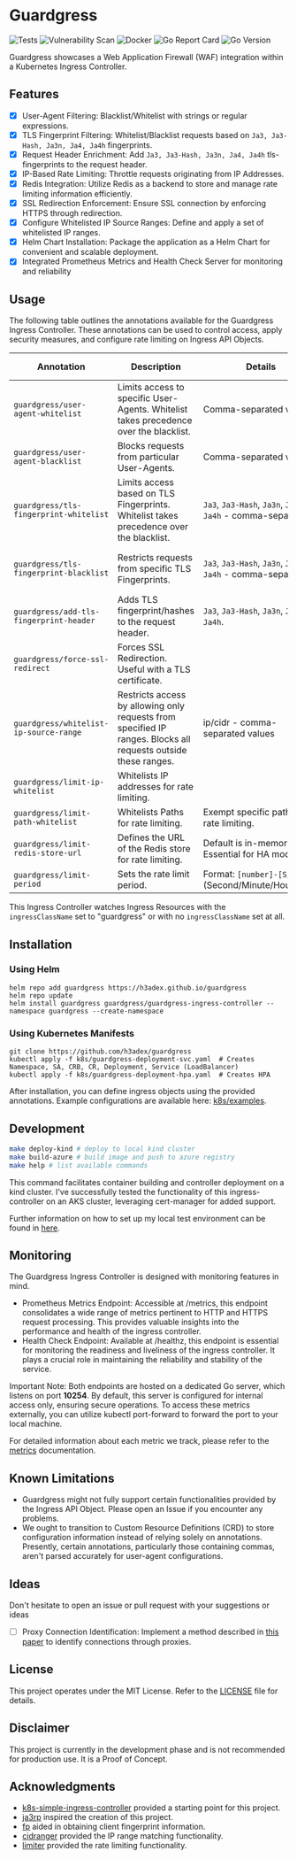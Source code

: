# Guardgress
![Tests](https://github.com/h3adex/guardgress/actions/workflows/test-go-code.yaml/badge.svg)
![Vulnerability Scan](https://github.com/h3adex/guardgress/actions/workflows/vulnerability-scan.yaml/badge.svg)
![Docker](https://github.com/h3adex/guardgress/actions/workflows/publish-to-docker.yaml/badge.svg)
![Go Report Card](https://goreportcard.com/badge/github.com/h3adex/guardgress)
![Go Version](https://img.shields.io/badge/go-1.21.5-blue)

Guardgress showcases a Web Application Firewall (WAF) integration within 
a Kubernetes Ingress Controller.

## Features
- [x] User-Agent Filtering: Blacklist/Whitelist with strings or regular expressions.
- [x] TLS Fingerprint Filtering: Whitelist/Blacklist requests based on ``Ja3, Ja3-Hash, Ja3n, Ja4, Ja4h`` fingerprints.
- [x] Request Header Enrichment: Add ``Ja3, Ja3-Hash, Ja3n, Ja4, Ja4h`` tls-fingerprints to the request header.
- [x] IP-Based Rate Limiting: Throttle requests originating from IP Addresses.
- [x] Redis Integration: Utilize Redis as a backend to store and manage rate limiting information efficiently.
- [x] SSL Redirection Enforcement: Ensure SSL connection by enforcing HTTPS through redirection.
- [x] Configure Whitelisted IP Source Ranges: Define and apply a set of whitelisted IP ranges.
- [x] Helm Chart Installation: Package the application as a Helm Chart for convenient and scalable deployment.
- [x] Integrated Prometheus Metrics and Health Check Server for monitoring and reliability

## Usage

The following table outlines the annotations available for the Guardgress Ingress Controller.
These annotations can be used to control access, apply security measures, and configure rate 
limiting on Ingress API Objects.

| Annotation                              | Description                                                                                                    | Details                                                     | Example Configuration                                                                                                                       |
|-----------------------------------------|----------------------------------------------------------------------------------------------------------------|-------------------------------------------------------------|---------------------------------------------------------------------------------------------------------------------------------------------|
| `guardgress/user-agent-whitelist`       | Limits access to specific User-Agents. Whitelist takes precedence over the blacklist.                          | Comma-separated values.                                     | [User-Agent Whitelist and Blacklist](k8s/examples/ingress-ua-block-white-and-blacklist.yaml)                                                |
| `guardgress/user-agent-blacklist`       | Blocks requests from particular User-Agents.                                                                   | Comma-separated values.                                     | [User-Agent Whitelist and Blacklist](k8s/examples/ingress-ua-block-white-and-blacklist.yaml)                                                |
| `guardgress/tls-fingerprint-whitelist`  | Limits access based on TLS Fingerprints. Whitelist takes precedence over the blacklist.                        | `Ja3`, `Ja3-Hash`, `Ja3n`, `Ja4`, `Ja4h` - comma-separated. | [TLS Fingerprint Whitelist and Blacklist](k8s/examples/ingress-tls-block-white-and-blacklist.yaml)                                          |
| `guardgress/tls-fingerprint-blacklist`  | Restricts requests from specific TLS Fingerprints.                                                             | `Ja3`, `Ja3-Hash`, `Ja3n`, `Ja4`, `Ja4h` - comma-separated. | [TLS Fingerprint Whitelist and Blacklist](k8s/examples/ingress-tls-block-white-and-blacklist.yaml)                                          |
| `guardgress/add-tls-fingerprint-header` | Adds TLS fingerprint/hashes to the request header.                                                             | `Ja3`, `Ja3-Hash`, `Ja3n`, `Ja4`, `Ja4h`.                   | [Add TLS Header](k8s/examples/ingress-add-tls-header.yaml)                                                                                  |
| `guardgress/force-ssl-redirect`         | Forces SSL Redirection. Useful with a TLS certificate.                                                         |                                                             | [Force SSL Redirect](k8s/examples/ingress-force-ssl-redirect.yaml)                                                                          |
| `guardgress/whitelist-ip-source-range`  | Restricts access by allowing only requests from specified IP ranges. Blocks all requests outside these ranges. | ip/cidr - comma-separated values                            | [Whitelist-IP-Source-Range](k8s/examples/ingress-whitelist-ip-source-range.yaml)                                                            |
| `guardgress/limit-ip-whitelist`         | Whitelists IP addresses for rate limiting.                                                                     |                                                             | [Real World Example](k8s/examples/ingress-real-world-example.yaml)                                                                          |
| `guardgress/limit-path-whitelist`       | Whitelists Paths for rate limiting.                                                                            | Exempt specific paths from rate limiting.                   | [Real World Example](k8s/examples/ingress-real-world-example.yaml)                                                                          |
| `guardgress/limit-redis-store-url`      | Defines the URL of the Redis store for rate limiting.                                                          | Default is in-memory store. Essential for HA mode.          | [Rate Limiting with Redis](k8s/examples/ingress-limit-period-with-redis.yaml)                                                               |
| `guardgress/limit-period`               | Sets the rate limit period.                                                                                    | Format: `[number]-[S/M/H/D]` (Second/Minute/Hour/Day).      | [Rate Limiting](https://kubernetes.io/docs/tasks/access-application-cluster/create-external-load-balancer/#preserving-the-client-source-ip) |

This Ingress Controller watches Ingress Resources with the `ingressClassName` 
set to "guardgress" or with no `ingressClassName` set at all.

## Installation

### Using Helm
```shell
helm repo add guardgress https://h3adex.github.io/guardgress
helm repo update
helm install guardgress guardgress/guardgress-ingress-controller --namespace guardgress --create-namespace
```

### Using Kubernetes Manifests
```shell
git clone https://github.com/h3adex/guardgress
kubectl apply -f k8s/guardgress-deployment-svc.yaml  # Creates Namespace, SA, CRB, CR, Deployment, Service (LoadBalancer)
kubectl apply -f k8s/guardgress-deployment-hpa.yaml  # Creates HPA
```

After installation, you can define ingress objects using the provided annotations.
Example configurations are available here: [k8s/examples](k8s/examples).

## Development
```sh
make deploy-kind # deploy to local kind cluster
make build-azure # build image and push to azure registry
make help # list available commands
```
This command facilitates container building and controller deployment on a kind cluster.
I've successfully tested the functionality of this ingress-controller on an AKS cluster,
leveraging cert-manager for added support.

Further information on how to set up my local test environment 
can be found in [here](docs/how-to-test.md).

## Monitoring
The Guardgress Ingress Controller is designed with monitoring features in mind.

- Prometheus Metrics Endpoint: Accessible at /metrics, this endpoint consolidates a wide
range of metrics pertinent to HTTP and HTTPS request processing. This provides valuable 
insights into the performance and health of the ingress controller.
- Health Check Endpoint: Available at /healthz, this endpoint is essential for monitoring
the readiness and liveliness of the ingress controller. It plays a crucial role in
maintaining the reliability and stability of the service.

Important Note: Both endpoints are hosted on a dedicated Go server, which listens on 
port **10254**. By default, this server is configured for internal access only, ensuring 
secure operations. To access these metrics externally, you can utilize kubectl port-forward 
to forward the port to your local machine.

For detailed information about each metric we track, 
please refer to the [metrics](docs/existing-metrics.md) documentation.

## Known Limitations
- Guardgress might not fully support certain functionalities provided by the Ingress API Object.
  Please open an Issue if you encounter any problems.
- We ought to transition to Custom Resource Definitions (CRD) to store
  configuration information instead of relying solely on annotations.
  Presently, certain annotations, particularly those containing commas,
  aren't parsed accurately for user-agent configurations.

## Ideas
Don't hesitate to open an issue or pull request with your suggestions or ideas
- [ ] Proxy Connection Identification: Implement a method described in [this paper](https://dl.acm.org/doi/abs/10.1007/978-3-031-21280-2_18)
to identify connections through proxies.

## License
This project operates under the MIT License. Refer to the [LICENSE](LICENSE) file for details.

## Disclaimer
This project is currently in the development phase and is not recommended for production use. 
It is a Proof of Concept.

## Acknowledgments
- [k8s-simple-ingress-controller](https://github.com/calebdoxsey/kubernetes-simple-ingress-controller) provided a starting point for this project.
- [ja3rp](https://github.com/sleeyax/ja3rp) inspired the creation of this project.
- [fp](https://github.com/gospider007/fp) aided in obtaining client fingerprint information.
- [cidranger](https://github.com/yl2chen/cidranger) provided the IP range matching functionality.
- [limiter](https://github.com/ulule/limiter/) provided the rate limiting functionality.